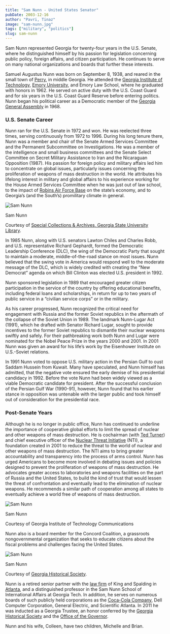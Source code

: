 ```yaml
---
title: "Sam Nunn - United States Senator"
pubDate: 2003-12-16
author: "Pavri, Tinaz"
image: "sam-nunn.jpg"
tags: ["military", "politics"]
slug: sam-nunn
---
```


Sam Nunn represented Georgia for twenty-four years in the U.S. Senate, where he distinguished himself by his passion for legislation concerning public policy, foreign affairs, and citizen participation. He continues to serve on many national organizations and boards that further these interests.

Samuel Augustus Nunn was born on September 8, 1938, and reared in the small town of [Perry](/articles/counties-cities-neighborhoods/perry/), in middle Georgia. He attended the [Georgia Institute of Technology](/articles/education/georgia-institute-of-technology-georgia-tech/), [Emory University](/articles/education/emory-university/), and Emory Law School, where he graduated with honors in 1962. He served on active duty with the U.S. Coast Guard and for six years in the U.S. Coast Guard Reserve before entering politics. Nunn began his political career as a Democratic member of the [Georgia General Assembly](/articles/government-politics/georgia-general-assembly/) in 1968.

### U.S. Senate Career

Nunn ran for the U.S. Senate in 1972 and won. He was reelected three times, serving continuously from 1972 to 1996. During his long tenure there, Nunn was a member and chair of the Senate Armed Services Committee and the Permanent Subcommittee on Investigations. He was a member of the intelligence and small business committees and the Senate Select Committee on Secret Military Assistance to Iran and the Nicaraguan Opposition (1987). His passion for foreign policy and military affairs led him to concentrate on global issues, particularly issues concerning the proliferation of weapons of mass destruction in the world. He attributes his lifelong interest in military and global affairs to his experience working for the House Armed Services Committee when he was just out of law school, to the impact of [Robins Air Force Base](/articles/government-politics/robins-air-force-base/) on the state’s economy, and to Georgia’s (and the South’s) promilitary climate in general.

![Sam Nunn](https://www.georgiaencyclopedia.org/wp-content/uploads/2021/02/sam-nunn_004-1024x744.jpg)

Sam Nunn

Courtesy of [Special Collections & Archives, Georgia State University Library](https://library.gsu.edu/special-collections/).

In 1985 Nunn, along with U.S. senators Lawton Chiles and Charles Robb, and U.S. representative Richard Gephardt, formed the Democratic Leadership Conference (DLC), the wing of the Democratic Party that sought to maintain a moderate, middle-of-the-road stance on most issues. Nunn believed that the swing vote in America would respond well to the moderate message of the DLC, which is widely credited with creating the “New Democrat” agenda on which Bill Clinton was elected U.S. president in 1992.

Nunn sponsored legislation in 1989 that encouraged greater citizen participation in the service of the country by offering educational benefits, including federal loans and scholarships, in return for up to two years of public service in a “civilian service corps” or in the military.

As his career progressed, Nunn recognized the critical need for engagement with Russia and the former Soviet republics in the aftermath of the collapse of the Soviet Union in 1989. The landmark Nunn-Lugar Act (1991), which he drafted with Senator Richard Lugar, sought to provide incentives to the former Soviet republics to dismantle their nuclear weapons swiftly and safely. For their pathbreaking work both Nunn and Lugar were nominated for the Nobel Peace Prize in the years 2000 and 2001. In 2001 Nunn was given an award for his life’s work by the Eisenhower Institute on U.S.-Soviet relations.

In 1991 Nunn voted to oppose U.S. military action in the Persian Gulf to oust Saddam Hussein from Kuwait. Many have speculated, and Nunn himself has admitted, that the negative vote ensured the early demise of his presidential candidacy in 1992. Before the vote Nunn had been widely viewed as a viable Democratic candidate for president. After the successful conclusion of the Persian Gulf War (1990-91), however, Nunn found that his earlier stance in opposition was untenable with the larger public and took himself out of consideration for the presidential race.

### Post-Senate Years

Although he is no longer in public office, Nunn has continued to underline the importance of cooperative global efforts to limit the spread of nuclear and other weapons of mass destruction. He is cochairman (with [Ted Turner](/articles/arts-culture/ted-turner-b-1938/)) and chief executive officer of the [Nuclear Threat Initiative](/articles/government-politics/nuclear-threat-initiative/) (NTI), a foundation created in 2001 to reduce the threat to the world of nuclear and other weapons of mass destruction. The NTI aims to bring greater accountability and transparency into the process of arms control. Nunn has urged Americans to become more involved in debating issues and policies designed to prevent the proliferation of weapons of mass destruction. He advocates greater access to laboratories and weapons facilities on the part of Russia and the United States, to build the kind of trust that would lessen the threat of confrontation and eventually lead to the elimination of nuclear weapons. He recommends a similar path of cooperation among all states to eventually achieve a world free of weapons of mass destruction.

![Sam Nunn](https://www.georgiaencyclopedia.org/wp-content/uploads/2021/02/sam-nunn_001-1024x663.jpg)

Sam Nunn

Courtesy of Georgia Institute of Technology Communications

Nunn also is a board member for the Concord Coalition, a grassroots nongovernmental organization that seeks to educate citizens about the fiscal problems and challenges facing the United States.

![Sam Nunn](https://www.georgiaencyclopedia.org/wp-content/uploads/2021/02/sam-nunn_002.jpg)

Sam Nunn

Courtesy of [Georgia Historical Society](https://georgiahistory.com/).

Nunn is a retired senior partner with the [law firm](/articles/government-politics/legal-profession/) of King and Spalding in [Atlanta](/articles/counties-cities-neighborhoods/atlanta/), and a distinguished professor in the Sam Nunn School of International Affairs at Georgia Tech. In addition, he serves on numerous boards of such publicly held corporations as the [Coca-Cola Company](/articles/business-economy/coca-cola-company/), Dell Computer Corporation, General Electric, and Scientific Atlanta. In 2011 he was inducted as a Georgia Trustee, an honor conferred by the [Georgia Historical Society](/articles/history-archaeology/georgia-historical-society/) and the [Office of the Governor](/articles/government-politics/governor/).

Nunn and his wife, Colleen, have two children, Michelle and Brian.
